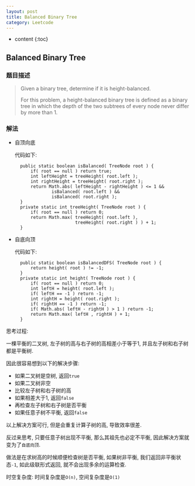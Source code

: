 ```yaml
---
layout: post
title: Balanced Binary Tree
category: Leetcode
---
```


* content
{:toc}

## Balanced Binary Tree

### 题目描述

> Given a binary tree, determine if it is height-balanced.
>
> For this problem, a height-balanced binary tree is defined as a binary tree in which the depth of the two subtrees of every node never differ by more than 1.

### 解法

* 自顶向底

    代码如下:

        public static boolean isBalanced( TreeNode root ) {
            if( root == null ) return true;
            int leftHeight = treeHeight( root.left );
            int rightHeight = treeHeight( root.right );
            return Math.abs( leftHeight - rightHeight ) <= 1 &&
                    isBalanced( root.left ) &&
                    isBalanced( root.right );
        }
        private static int treeHeight( TreeNode root ) {
            if( root == null ) return 0;
            return Math.max( treeHeight( root.left ), 
                             treeHeight( root.right ) ) + 1; 
        }

* 自底向顶

    代码如下:

        public static boolean isBalancedDFS( TreeNode root ) {
            return height( root ) != -1;
        }
        private static int height( TreeNode root ) {
            if( root == null ) return 0;
            int leftH = height( root.left );
            if( leftH == -1 ) return -1;
            int rightH = height( root.right );
            if( rightH == -1 ) return -1;
            if( Math.abs( leftH - rightH ) > 1 ) return -1;
            return Math.max( leftH , rightH ) + 1;
        }

思考过程: 

一棵平衡的二叉树, 左子树的高与右子树的高相差小于等于1, 并且左子树和右子树都是平衡树.

因此很容易想到以下的解决步骤:

* 如果二叉树是空树, 返回`true`
* 如果二叉树非空
* 比较左子树和右子树的高
* 如果相差大于1, 返回`false`
* 再检查左子树和右子树是否平衡
* 如果任意子树不平衡, 返回`false`

以上解决方案可行, 但是会重复计算子树的高, 导致效率很差.

反过来思考, 只要任意子树出现不平衡, 那么其祖先也必定不平衡, 因此解决方案就变为了`自底向顶`.

做法是在求树高的时候顺便检查树是否平衡, 如果树非平衡, 我们返回非平衡状态`-1`, 如此级联形式返回, 就不会出现多余的运算检查.

时空复杂度: 时间复杂度是`O(n)`, 空间复杂度是`O(1)`